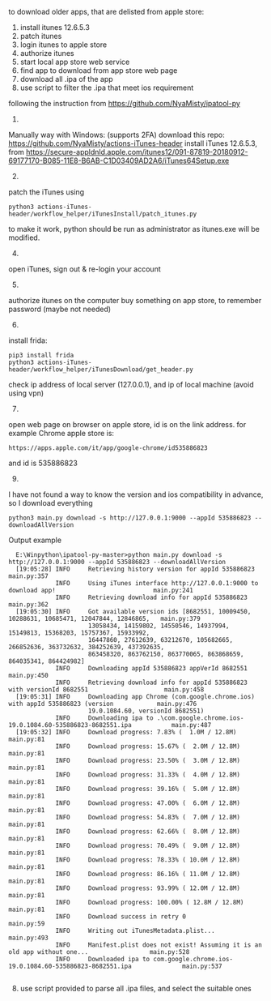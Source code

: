 to download older apps, that are delisted from apple store:
1) install itunes 12.6.5.3
2) patch itunes
3) login itunes to apple store
4) authorize itunes
5) start local app store web service
6) find app to download from app store web page
7) download all .ipa of the app
8) use script to filter the .ipa that meet ios requirement


following the instruction from https://github.com/NyaMisty/ipatool-py

1)
Manually way with Windows: (supports 2FA)
download this repo: https://github.com/NyaMisty/actions-iTunes-header
install iTunes 12.6.5.3, from https://secure-appldnld.apple.com/itunes12/091-87819-20180912-69177170-B085-11E8-B6AB-C1D03409AD2A6/iTunes64Setup.exe

2)
patch the iTunes using
```
python3 actions-iTunes-header/workflow_helper/iTunesInstall/patch_itunes.py
```
to make it work, python should be run as administrator as itunes.exe will be modified.

4)
open iTunes, sign out & re-login your account

5)
authorize itunes on the computer
buy something on app store, to remember password (maybe not needed)

6)
install frida:
```
pip3 install frida
python3 actions-iTunes-header/workflow_helper/iTunesDownload/get_header.py
```
check ip address of local server (127.0.0.1), and ip of local machine (avoid using vpn)

7)
open web page on browser on apple store, id is on the link address. for example Chrome apple store is:
```
https://apps.apple.com/it/app/google-chrome/id535886823
```
and id is 535886823

9)
I have not found a way to know the version and ios compatibility in advance, so I download everything
```
python3 main.py download -s http://127.0.0.1:9000 --appId 535886823 --downloadAllVersion
```

Output example
```
  E:\Winpython\ipatool-py-master>python main.py download -s http://127.0.0.1:9000 --appId 535886823 --downloadAllVersion
  [19:05:28] INFO     Retrieving history version for appId 535886823                                          main.py:357
             INFO     Using iTunes interface http://127.0.0.1:9000 to download app!                           main.py:241
             INFO     Retrieving download info for appId 535886823                                            main.py:362
  [19:05:30] INFO     Got available version ids [8682551, 10009450, 10288631, 10685471, 12047844, 12846865,   main.py:379
                      13058434, 14159802, 14550546, 14937994, 15149813, 15368203, 15757367, 15933992,
                      16447860, 27612639, 63212670, 105682665, 266852636, 363732632, 384252639, 437392635,
                      863458320, 863762150, 863770065, 863868659, 864035341, 864424982]
             INFO     Downloading appId 535886823 appVerId 8682551                                            main.py:450
             INFO     Retrieving download info for appId 535886823 with versionId 8682551                     main.py:458
  [19:05:31] INFO     Downloading app Chrome (com.google.chrome.ios) with appId 535886823 (version            main.py:476
                      19.0.1084.60, versionId 8682551)
             INFO     Downloading ipa to .\com.google.chrome.ios-19.0.1084.60-535886823-8682551.ipa           main.py:487
  [19:05:32] INFO     Download progress: 7.83% (  1.0M / 12.8M)                                                main.py:81
             INFO     Download progress: 15.67% (  2.0M / 12.8M)                                               main.py:81
             INFO     Download progress: 23.50% (  3.0M / 12.8M)                                               main.py:81
             INFO     Download progress: 31.33% (  4.0M / 12.8M)                                               main.py:81
             INFO     Download progress: 39.16% (  5.0M / 12.8M)                                               main.py:81
             INFO     Download progress: 47.00% (  6.0M / 12.8M)                                               main.py:81
             INFO     Download progress: 54.83% (  7.0M / 12.8M)                                               main.py:81
             INFO     Download progress: 62.66% (  8.0M / 12.8M)                                               main.py:81
             INFO     Download progress: 70.49% (  9.0M / 12.8M)                                               main.py:81
             INFO     Download progress: 78.33% ( 10.0M / 12.8M)                                               main.py:81
             INFO     Download progress: 86.16% ( 11.0M / 12.8M)                                               main.py:81
             INFO     Download progress: 93.99% ( 12.0M / 12.8M)                                               main.py:81
             INFO     Download progress: 100.00% ( 12.8M / 12.8M)                                              main.py:81
             INFO     Download success in retry 0                                                              main.py:59
             INFO     Writing out iTunesMetadata.plist...                                                     main.py:493
             INFO     Manifest.plist does not exist! Assuming it is an old app without one...                 main.py:528
             INFO     Downloaded ipa to com.google.chrome.ios-19.0.1084.60-535886823-8682551.ipa              main.py:537
          
```

8) use script provided to parse all .ipa files, and select the suitable ones



